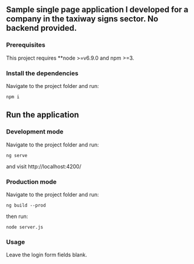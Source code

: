 ## Sample single page application I developed for a company in the taxiway signs sector. No backend provided.

### Prerequisites

This project requires **node >=v6.9.0 and npm >=3.

### Install the dependencies

Navigate to the project folder and run:
```
npm i
```

## Run the application

### Development mode

Navigate to the project folder and run:
```
ng serve
```
and visit http://localhost:4200/


### Production mode

Navigate to the project folder and run:
```
ng build --prod
```

then run:
```
node server.js
```


### Usage

Leave the login form fields blank.
